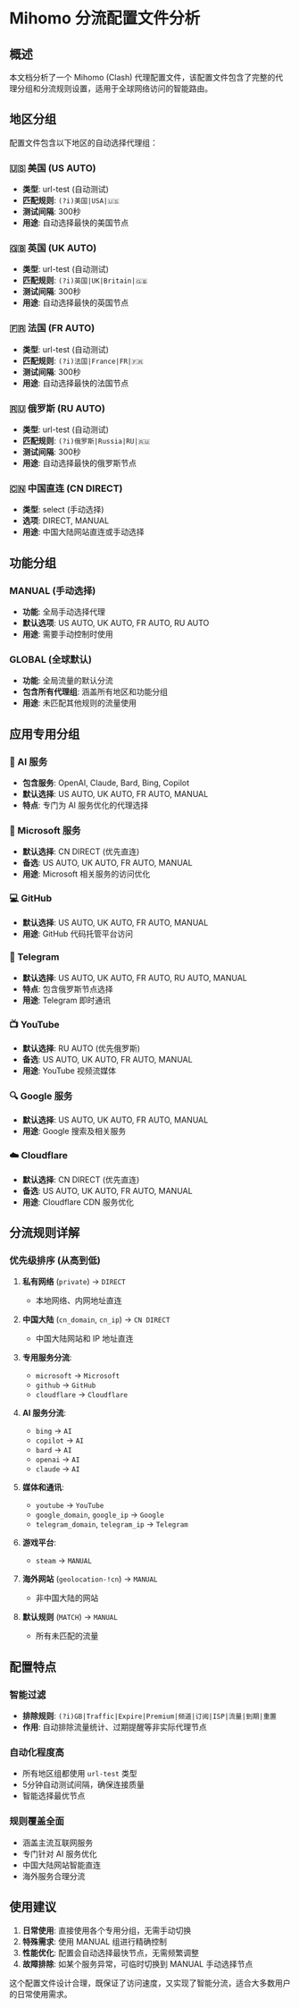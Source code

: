 # Mihomo 分流配置文件分析

## 概述

本文档分析了一个 Mihomo (Clash) 代理配置文件，该配置文件包含了完整的代理分组和分流规则设置，适用于全球网络访问的智能路由。

## 地区分组

配置文件包含以下地区的自动选择代理组：

### 🇺🇸 美国 (US AUTO)
- **类型**: url-test (自动测试)
- **匹配规则**: `(?i)美国|USA|🇺🇸`
- **测试间隔**: 300秒
- **用途**: 自动选择最快的美国节点

### 🇬🇧 英国 (UK AUTO)
- **类型**: url-test (自动测试)
- **匹配规则**: `(?i)英国|UK|Britain|🇬🇧`
- **测试间隔**: 300秒
- **用途**: 自动选择最快的英国节点

### 🇫🇷 法国 (FR AUTO)
- **类型**: url-test (自动测试)
- **匹配规则**: `(?i)法国|France|FR|🇫🇷`
- **测试间隔**: 300秒
- **用途**: 自动选择最快的法国节点

### 🇷🇺 俄罗斯 (RU AUTO)
- **类型**: url-test (自动测试)
- **匹配规则**: `(?i)俄罗斯|Russia|RU|🇷🇺`
- **测试间隔**: 300秒
- **用途**: 自动选择最快的俄罗斯节点

### 🇨🇳 中国直连 (CN DIRECT)
- **类型**: select (手动选择)
- **选项**: DIRECT, MANUAL
- **用途**: 中国大陆网站直连或手动选择

## 功能分组

### MANUAL (手动选择)
- **功能**: 全局手动选择代理
- **默认选项**: US AUTO, UK AUTO, FR AUTO, RU AUTO
- **用途**: 需要手动控制时使用

### GLOBAL (全球默认)
- **功能**: 全局流量的默认分流
- **包含所有代理组**: 涵盖所有地区和功能分组
- **用途**: 未匹配其他规则的流量使用

## 应用专用分组

### 🤖 AI 服务
- **包含服务**: OpenAI, Claude, Bard, Bing, Copilot
- **默认选择**: US AUTO, UK AUTO, FR AUTO, MANUAL
- **特点**: 专门为 AI 服务优化的代理选择

### 💼 Microsoft 服务
- **默认选择**: CN DIRECT (优先直连)
- **备选**: US AUTO, UK AUTO, FR AUTO, MANUAL
- **用途**: Microsoft 相关服务的访问优化

### 💻 GitHub
- **默认选择**: US AUTO, UK AUTO, FR AUTO, MANUAL
- **用途**: GitHub 代码托管平台访问

### 📱 Telegram
- **默认选择**: US AUTO, UK AUTO, FR AUTO, RU AUTO, MANUAL
- **特点**: 包含俄罗斯节点选择
- **用途**: Telegram 即时通讯

### 📺 YouTube
- **默认选择**: RU AUTO (优先俄罗斯)
- **备选**: US AUTO, UK AUTO, FR AUTO, MANUAL
- **用途**: YouTube 视频流媒体

### 🔍 Google 服务
- **默认选择**: US AUTO, UK AUTO, FR AUTO, MANUAL
- **用途**: Google 搜索及相关服务

### ☁️ Cloudflare
- **默认选择**: CN DIRECT (优先直连)
- **备选**: US AUTO, UK AUTO, FR AUTO, MANUAL
- **用途**: Cloudflare CDN 服务优化

## 分流规则详解

### 优先级排序 (从高到低)

1. **私有网络** (`private`) → `DIRECT`
   - 本地网络、内网地址直连

2. **中国大陆** (`cn_domain`, `cn_ip`) → `CN DIRECT`
   - 中国大陆网站和 IP 地址直连

3. **专用服务分流**:
   - `microsoft` → `Microsoft`
   - `github` → `GitHub`
   - `cloudflare` → `Cloudflare`

4. **AI 服务分流**:
   - `bing` → `AI`
   - `copilot` → `AI`
   - `bard` → `AI`
   - `openai` → `AI`
   - `claude` → `AI`

5. **媒体和通讯**:
   - `youtube` → `YouTube`
   - `google_domain`, `google_ip` → `Google`
   - `telegram_domain`, `telegram_ip` → `Telegram`

6. **游戏平台**:
   - `steam` → `MANUAL`

7. **海外网站** (`geolocation-!cn`) → `MANUAL`
   - 非中国大陆的网站

8. **默认规则** (`MATCH`) → `MANUAL`
   - 所有未匹配的流量

## 配置特点

### 智能过滤
- **排除规则**: `(?i)GB|Traffic|Expire|Premium|频道|订阅|ISP|流量|到期|重置`
- **作用**: 自动排除流量统计、过期提醒等非实际代理节点

### 自动化程度高
- 所有地区组都使用 `url-test` 类型
- 5分钟自动测试间隔，确保连接质量
- 智能选择最优节点

### 规则覆盖全面
- 涵盖主流互联网服务
- 专门针对 AI 服务优化
- 中国大陆网站智能直连
- 海外服务合理分流

## 使用建议

1. **日常使用**: 直接使用各个专用分组，无需手动切换
2. **特殊需求**: 使用 MANUAL 组进行精确控制
3. **性能优化**: 配置会自动选择最快节点，无需频繁调整
4. **故障排除**: 如某个服务异常，可临时切换到 MANUAL 手动选择节点

这个配置文件设计合理，既保证了访问速度，又实现了智能分流，适合大多数用户的日常使用需求。